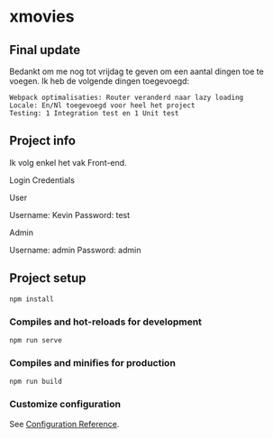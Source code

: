 # xmovies

## Final update

Bedankt om me nog tot vrijdag te geven om een aantal dingen toe te voegen. Ik heb de volgende dingen toegevoegd:

```
Webpack optimalisaties: Router veranderd naar lazy loading
Locale: En/Nl toegevoegd voor heel het project
Testing: 1 Integration test en 1 Unit test
```


## Project info
Ik volg enkel het vak Front-end. 

Login Credentials

User

Username: Kevin Password: test

Admin

Username: admin Password: admin

## Project setup
```
npm install
```

### Compiles and hot-reloads for development
```
npm run serve
```

### Compiles and minifies for production
```
npm run build
```

### Customize configuration
See [Configuration Reference](https://cli.vuejs.org/config/).
